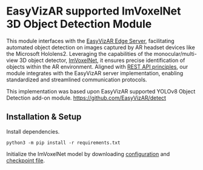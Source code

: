 # EasyVizAR supported ImVoxelNet 3D Object Detection Module

This module interfaces with the [EasyVizAR Edge Server](https://github.com/EasyVizAR/edge-server), facilitating automated object detection on images captured by AR headset devices like the Microsoft Hololens2. Leveraging the capabilities of the monocular/multi-view 3D object detector, [ImVoxelNet](https://github.com/SamsungLabs/imvoxelnet), it ensures precise identification of objects within the AR environment. Aligned with [REST API principles](https://learn.microsoft.com/en-us/azure/architecture/best-practices/api-design), our module integrates with the EasyVizAR server implementation, enabling standardized and streamlined communication protocols.

This implementation was based upon EasyVizAR supported YOLOv8 Object Detection add-on module.
<https://github.com/EasyVizAR/detect>

## Installation & Setup

Install dependencies.

```console
python3 -m pip install -r requirements.txt
```

Initialize the ImVoxelNet model by downloading [configuration](https://github.com/SamsungLabs/imvoxelnet/blob/master/configs/imvoxelnet/imvoxelnet_total_sunrgbd_fast.py) and [checkpoint file](https://github.com/saic-vul/imvoxelnet/releases/download/v1.2/20211007_105247.pth).
